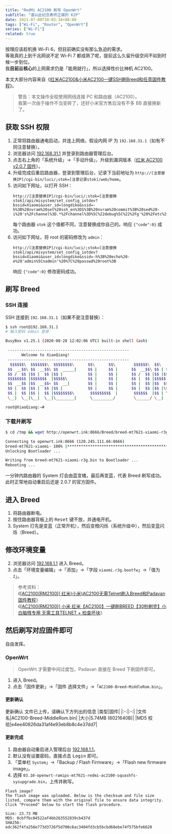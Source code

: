 ```yaml
---
title: "RedMi AC2100 刷写 OpenWrt"
subTitle: "谨以此纪念寿终正寝的 K2P"
date: 2021-07-08T10:03:34+08:00
tags: ["Wi-Fi", "Router", "OpenWrt"]
series: ["Wi-Fi"]
related: true
---
```


按理应该趁机换 Wi-Fi 6，但目前确实没有那么急迫的需求。  
等我真的上到千兆网说不定 Wi-Fi 7 都成熟了呢，提前这么久留升级空间不如到时候一步到位。  
我**目前**最**核心**的上网需求仍是「能用就行」，所以选择性价比神机 AC2100。  

本文大部分内容来自《[红米AC2100&小米AC2100一键SSH刷Breed和任意固件教程](http://openwrt.ink:88/archives/s-breed)》。  

> 警告：本文操作全程使用网线连接 PC 和路由器（AC2100）。  
> 我第一次由于操作不当变砖了，还好小米官方售后没有不多 BB 直接换新了。  

## 获取 SSH 权限
1. 正常将路由器通电启动，并连上网络，假设内网 IP 为 `192.168.31.1`（如有不同注意替换）。  
2. 浏览器访问 [192.168.31.1](http://192.168.31.1) 并登录到路由器管理后台。  
3. 点击右上角的「系统升级」->「手动升级」，升级到漏洞版本（[红米 AC2100 v2.0.7 固件](http://openwrt.ink:8666/%E5%AE%98%E6%96%B9%E5%B7%A5%E5%85%B7%E5%8C%85/%E7%BA%A2%E7%B1%B3AC2100/%E5%AE%98%E6%96%B9%E5%9B%BA%E4%BB%B6/miwifi_rm2100_firmware_d6234_2.0.7.bin)）。  
4. 升级完成后重启路由器，登录到管理后台，记录下当前地址为 `http://[注意替换IP]/cgi-bin/luci/;stok=[注意记录stok]/web/home`。  
5. 访问如下网址，以打开 SSH：  
    ```
    http://[注意替换IP]/cgi-bin/luci/;stok=[注意替换stok]/api/misystem/set_config_iotdev?bssid=Xiaomi&user_id=longdike&ssid=-h%3B%20nvram%20set%20ssh_en%3D1%3B%20nvram%20commit%3B%20sed%20-i%20's%2Fchannel%3D.*%2Fchannel%3D%5C%22debug%5C%22%2Fg'%20%2Fetc%2Finit.d%2Fdropbear%3B%20%2Fetc%2Finit.d%2Fdropbear%20start%3B
    ```
    每个路由器 `stok` 这个值都不同，注意替换成你自己的。响应 `{"code":0}` 成功。  
6. 访问如下网址，将 root 的密码修改为 `admin`：  
    ```
    http://[注意替换IP]/cgi-bin/luci/;stok=[注意替换stok]/api/misystem/set_config_iotdev?bssid=Xiaomi&user_id=longdike&ssid=-h%3B%20echo%20-e%20'admin%5Cnadmin'%20%7C%20passwd%20root%3B
    ```
    响应 `{"code":0}` 修改密码成功。  

## 刷写 Breed
### SSH 连接
SSH 连接到 `192.168.31.1`（如果不是注意替换）：  

```Bash
$ ssh root@192.168.31.1
# 输入密码 admin 登录

BusyBox v1.25.1 (2020-08-28 12:02:06 UTC) built-in shell (ash)

 -----------------------------------------------------
       Welcome to XiaoQiang!
 -----------------------------------------------------
  $$$$$$\  $$$$$$$\  $$$$$$$$\      $$\      $$\        $$$$$$\  $$\   $$\
 $$  __$$\ $$  __$$\ $$  _____|     $$ |     $$ |      $$  __$$\ $$ | $$  |
 $$ /  $$ |$$ |  $$ |$$ |           $$ |     $$ |      $$ /  $$ |$$ |$$  /
 $$$$$$$$ |$$$$$$$  |$$$$$\         $$ |     $$ |      $$ |  $$ |$$$$$  /
 $$  __$$ |$$  __$$< $$  __|        $$ |     $$ |      $$ |  $$ |$$  $$<
 $$ |  $$ |$$ |  $$ |$$ |           $$ |     $$ |      $$ |  $$ |$$ |\$$\
 $$ |  $$ |$$ |  $$ |$$$$$$$$\       $$$$$$$$$  |       $$$$$$  |$$ | \$$\
 \__|  \__|\__|  \__|\________|      \_________/        \______/ \__|  \__|

root@XiaoQiang:~#
```

### 下载并刷写
```Bash
$ cd /tmp && wget http://openwrt.ink:8666/Breed/breed-mt7621-xiaomi-r3g.bin && mtd -r write breed-mt7621-xiaomi-r3g.bin Bootloader

Connecting to openwrt.ink:8666 (120.245.111.66:8666)
breed-mt7621-xiaomi- 100% |**********************************************************************************************************|   103k  0:00:00 ETA
Unlocking Bootloader ...

Writing from breed-mt7621-xiaomi-r3g.bin to Bootloader ...     
Rebooting ...
```

一分钟内路由器的 System 灯会由蓝变橘，最后再变蓝，代表 Breed 刷写成功。  
此时正常地自动重启后还是 2.0.7 的官方固件。  

## 进入 Breed
1. 将路由器断电。  
2. 按住路由器背板上的 <kbd>Reset</kbd> 键不放，并通电开机。  
3. System 灯先是变蓝（正常开机），然后变橙闪烁（系统升级中），然后变蓝闪烁（Breed）。  

## 修改环境变量
2. 浏览器访问 [192.168.1.1](http://192.168.1.1) 进入 Breed。  
3. 点击「环境变量编辑」->「添加」->「字段 `xiaomi.r3g.bootfw`」->「值为 `2`」。  

> 参考资料：  
> 《[\[AC2100(RM2100)\] 红米(小米)AC2100无需Telnet刷入Breed和Padavan固件教程](https://www.right.com.cn/forum/forum.php?mod=viewthread&tid=4054150)》  
> 《[[AC2100(RM2100)] 小米 红米【AC2100】一键刷BREED【30秒刷完】小白脑残专用 无需工具TELNET + 检查坏块](https://www.right.com.cn/forum/forum.php?mod=viewthread&tid=4066963)》  

## 然后刷写对应固件即可
自由发挥。  

### OpenWrt
> OpenWrt 才需要中间过度包，Padavan 直接在 Breed 下刷固件即可。  

1. 进入 Breed。  
2. 点击「固件更新」->「固件 选择文件」->「`AC2100-Breed-MiddleRom.bin`」。  

#### 更新确认
更新确认
文件已上传，请确认下方列出的信息
|类型|固件|
|:-:|:-:|
|文件名|AC2100-Breed-MiddleRom.bin|
|大小|5.74MB (6021640B)|
|MD5 校验|e4ee40826da31af4e93eb8b8c4e37dd7|

#### 更新完成
1. 路由器自动重启进入管理后台 [192.168.1.1](http://192.168.1.1/)。  
2. 默认没有设置密码，直接点击 <kbd>Login</kbd> 即可。  
3. 「菜单栏 `System`」->「Backup / Flash Firmware」->「Flash new firmware image」。  
4. 选择 `03.10-openwrt-ramips-mt7621-redmi-ac2100-squashfs-sysupgrade.bin`，上传并刷写。  

```
Flash image?
The flash image was uploaded. Below is the checksum and file size listed, compare them with the original file to ensure data integrity.
Click "Proceed" below to start the flash procedure.

Size: 23.73 MB
MD5: 0cbffbc04522af4bb263552839cb437d
SHA256: edc362f4fa256e773d3726f5d700c6ac3404fd3cb5bcbd68ebe74f575bfe6620
```
